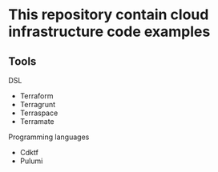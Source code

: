 # This repository contain cloud infrastructure code examples

## Tools

DSL

- Terraform
- Terragrunt
- Terraspace
- Terramate

Programming languages

- Cdktf
- Pulumi
